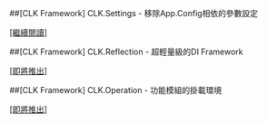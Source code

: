 ##[CLK Framework] CLK.Settings - 移除App.Config相依的參數設定

[[繼續閱讀]](https://github.com/Clark159/CLK/blob/master/Documents/CLK.Settings/CLK.Settings.md)

##[CLK Framework] CLK.Reflection - 超輕量級的DI Framework

[[即將推出]](https://github.com/Clark159/CLK/blob/master/Documents/CLK.Reflection/CLK.Reflection.md)

##[CLK Framework] CLK.Operation - 功能模組的掛載環境

[[即將推出]](https://github.com/Clark159/CLK/blob/master/Documents/CLK.Operation/CLK.Operation.md)